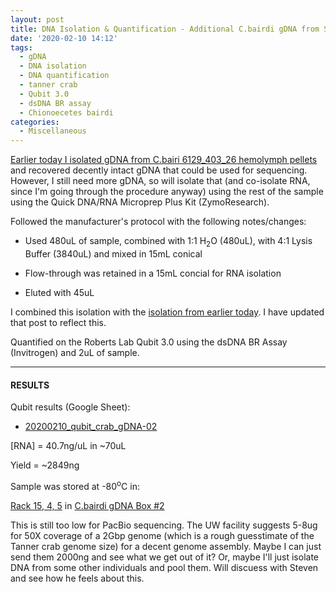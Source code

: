 ```yaml
---
layout: post
title: DNA Isolation & Quantification - Additional C.bairdi gDNA from Sample 6129_403_26
date: '2020-02-10 14:12'
tags:
  - gDNA
  - DNA isolation
  - DNA quantification
  - tanner crab
  - Qubit 3.0
  - dsDNA BR assay
  - Chionoecetes bairdi
categories:
  - Miscellaneous
---
```

[Earlier today I isolated gDNA from C.bairi 6129_403_26 hemolymph pellets](https://robertslab.github.io/sams-notebook/2020/02/10/DNA-Isolation,-Quantification,-and-Gel-C.bairdi-gDNA-Sample-6129_403_26.html) and recovered decently intact gDNA that could be used for sequencing. However, I still need more gDNA, so will isolate that (and co-isolate RNA, since I'm going through the procedure anyway) using the rest of the sample using the Quick DNA/RNA Microprep Plus Kit (ZymoResearch).

Followed the manufacturer's protocol with the following notes/changes:

- Used 480uL of sample, combined with 1:1 H<sub>2</sub>O (480uL), with 4:1 Lysis Buffer (3840uL) and mixed in 15mL conical

- Flow-through was retained in a 15mL concial for RNA isolation

- Eluted with 45uL

I combined this isolation with the [isolation from earlier today](https://robertslab.github.io/sams-notebook/2020/02/10/DNA-Isolation,-Quantification,-and-Gel-C.bairdi-gDNA-Sample-6129_403_26.html). I have updated that post to reflect this.

Quantified on the Roberts Lab Qubit 3.0 using the dsDNA BR Assay (Invitrogen) and 2uL of sample.


---

#### RESULTS

Qubit results (Google Sheet):

- [20200210_qubit_crab_gDNA-02](https://docs.google.com/spreadsheets/d/1aXLykULO63w-Y7diGGv_cSndkIu7uHWTBkhGpPQMGnU/edit?usp=sharing)

[RNA] = 40.7ng/uL in ~70uL

Yield = ~2849ng

Sample was stored at -80<sup>o</sup>C in:

[Rack 15, 4, 5](http://b.link/srlab-80C) in [C.bairdi gDNA Box #2](https://docs.google.com/spreadsheets/d/1EnI5UlvN8qoT3pB0VcP6Eu44BdiyyElToYA9VwukPEE/edit?usp=sharing)

This is still too low for PacBio sequencing. The UW facility suggests 5-8ug for 50X coverage of a 2Gbp genome (which is a rough guesstimate of the Tanner crab genome size) for a decent genome assembly. Maybe I can just send them 2000ng and see what we get out of it? Or, maybe I'll just isolate DNA from some other individuals and pool them. Will discuess with Steven and see how he feels about this.
